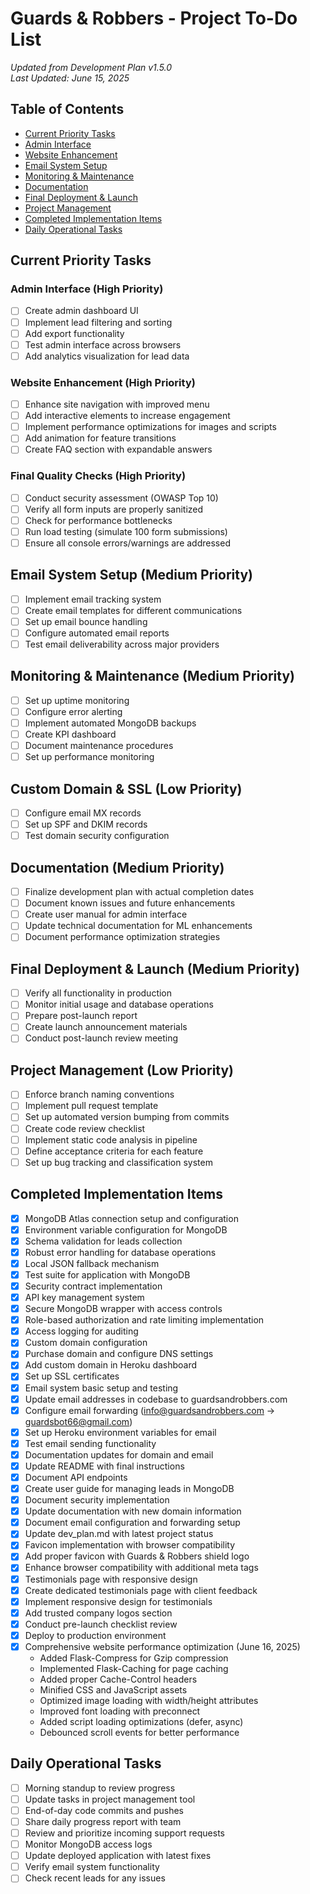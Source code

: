 # Guards & Robbers - Project To-Do List

*Updated from Development Plan v1.5.0*  
*Last Updated: June 15, 2025*

## Table of Contents

- [Current Priority Tasks](#current-priority-tasks)
- [Admin Interface](#admin-interface)
- [Website Enhancement](#website-enhancement)
- [Email System Setup](#email-system-setup)
- [Monitoring & Maintenance](#monitoring--maintenance)
- [Documentation](#documentation)
- [Final Deployment & Launch](#final-deployment--launch)
- [Project Management](#project-management)
- [Completed Implementation Items](#completed-implementation-items)
- [Daily Operational Tasks](#daily-operational-tasks)

## Current Priority Tasks

### Admin Interface (High Priority)
- [ ] Create admin dashboard UI
- [ ] Implement lead filtering and sorting
- [ ] Add export functionality
- [ ] Test admin interface across browsers
- [ ] Add analytics visualization for lead data

### Website Enhancement (High Priority)
- [ ] Enhance site navigation with improved menu
- [ ] Add interactive elements to increase engagement
- [ ] Implement performance optimizations for images and scripts
- [ ] Add animation for feature transitions
- [ ] Create FAQ section with expandable answers

### Final Quality Checks (High Priority)
- [ ] Conduct security assessment (OWASP Top 10)
- [ ] Verify all form inputs are properly sanitized
- [ ] Check for performance bottlenecks
- [ ] Run load testing (simulate 100 form submissions)
- [ ] Ensure all console errors/warnings are addressed

## Email System Setup (Medium Priority)
- [ ] Implement email tracking system
- [ ] Create email templates for different communications
- [ ] Set up email bounce handling
- [ ] Configure automated email reports
- [ ] Test email deliverability across major providers

## Monitoring & Maintenance (Medium Priority)
- [ ] Set up uptime monitoring
- [ ] Configure error alerting
- [ ] Implement automated MongoDB backups
- [ ] Create KPI dashboard
- [ ] Document maintenance procedures
- [ ] Set up performance monitoring

## Custom Domain & SSL (Low Priority)
- [ ] Configure email MX records
- [ ] Set up SPF and DKIM records
- [ ] Test domain security configuration

## Documentation (Medium Priority)
- [ ] Finalize development plan with actual completion dates
- [ ] Document known issues and future enhancements
- [ ] Create user manual for admin interface
- [ ] Update technical documentation for ML enhancements
- [ ] Document performance optimization strategies

## Final Deployment & Launch (Medium Priority)
- [ ] Verify all functionality in production
- [ ] Monitor initial usage and database operations
- [ ] Prepare post-launch report
- [ ] Create launch announcement materials
- [ ] Conduct post-launch review meeting

## Project Management (Low Priority)
- [ ] Enforce branch naming conventions
- [ ] Implement pull request template
- [ ] Set up automated version bumping from commits
- [ ] Create code review checklist
- [ ] Implement static code analysis in pipeline
- [ ] Define acceptance criteria for each feature
- [ ] Set up bug tracking and classification system

## Completed Implementation Items

- [x] MongoDB Atlas connection setup and configuration
- [x] Environment variable configuration for MongoDB
- [x] Schema validation for leads collection
- [x] Robust error handling for database operations
- [x] Local JSON fallback mechanism
- [x] Test suite for application with MongoDB
- [x] Security contract implementation
- [x] API key management system
- [x] Secure MongoDB wrapper with access controls
- [x] Role-based authorization and rate limiting implementation
- [x] Access logging for auditing
- [x] Custom domain configuration
- [x] Purchase domain and configure DNS settings
- [x] Add custom domain in Heroku dashboard
- [x] Set up SSL certificates
- [x] Email system basic setup and testing
- [x] Update email addresses in codebase to guardsandrobbers.com
- [x] Configure email forwarding (info@guardsandrobbers.com → guardsbot66@gmail.com)
- [x] Set up Heroku environment variables for email
- [x] Test email sending functionality
- [x] Documentation updates for domain and email
- [x] Update README with final instructions
- [x] Document API endpoints
- [x] Create user guide for managing leads in MongoDB
- [x] Document security implementation
- [x] Update documentation with new domain information
- [x] Document email configuration and forwarding setup
- [x] Update dev_plan.md with latest project status
- [x] Favicon implementation with browser compatibility
- [x] Add proper favicon with Guards & Robbers shield logo
- [x] Enhance browser compatibility with additional meta tags
- [x] Testimonials page with responsive design
- [x] Create dedicated testimonials page with client feedback
- [x] Implement responsive design for testimonials
- [x] Add trusted company logos section
- [x] Conduct pre-launch checklist review
- [x] Deploy to production environment
- [x] Comprehensive website performance optimization (June 16, 2025)
  - Added Flask-Compress for Gzip compression
  - Implemented Flask-Caching for page caching
  - Added proper Cache-Control headers
  - Minified CSS and JavaScript assets
  - Optimized image loading with width/height attributes
  - Improved font loading with preconnect
  - Added script loading optimizations (defer, async)
  - Debounced scroll events for better performance

## Daily Operational Tasks

- [ ] Morning standup to review progress
- [ ] Update tasks in project management tool
- [ ] End-of-day code commits and pushes
- [ ] Share daily progress report with team
- [ ] Review and prioritize incoming support requests
- [ ] Monitor MongoDB access logs
- [ ] Update deployed application with latest fixes
- [ ] Verify email system functionality
- [ ] Check recent leads for any issues 